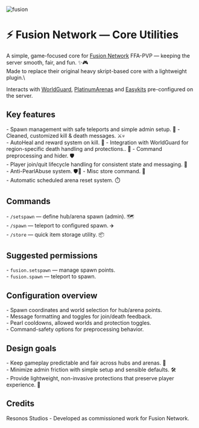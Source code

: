 ![fusion](https://cdn.minecraft-server-list.com/screenshots/508768_9d5506da6a.png)
# ⚡ Fusion Network — Core Utilities

A simple, game-focused core for [Fusion Network](https://fusion-network.xyz/) FFA-PVP — keeping the server smooth, fair, and fun. ✨🎮\
Made to replace their original heavy skript-based core with a lightweight plugin.\

Interacts with [WorldGuard](https://github.com/EngineHub/WorldGuard), [PlatinumArenas](https://www.spigotmc.org/resources/platinumarenas.121422/) and [Easykits](https://github.com/AndreasHGK/EasyKits) pre-configured on the server.

## Key features
\- Spawn management with safe teleports and simple admin setup. 🏁
\- Cleaned, customized kill & death messages. ⚔️💀  
\- AutoHeal and reward system on kill. 🔄
\- Integration with WorldGuard for region-specific death handling and protections.. 🎲
\- Command preprocessing and hider. 🛡️  
\- Player join/quit lifecycle handling for consistent state and messaging. 👋  
\- Anti-PearlAbuse system. 🛡️🎯
\- Misc store command. 🎒  
\- Automatic scheduled arena reset system. ⏱️

## Commands
\- `/setspawn` — define hub/arena spawn (admin). 🗺️  
\- `/spawn` — teleport to configured spawn. ✈️  
\- `/store` — quick item storage utility. 📦

## Suggested permissions
\- `fusion.setspawn` — manage spawn points.  
\- `fusion.spawn` — teleport to spawn.


## Configuration overview
\- Spawn coordinates and world selection for hub/arena points.  
\- Message formatting and toggles for join/death feedback.  
\- Pearl cooldowns, allowed worlds and protection toggles.  
\- Command-safety options for preprocessing behavior.

## Design goals
\- Keep gameplay predictable and fair across hubs and arenas. 🎯  
\- Minimize admin friction with simple setup and sensible defaults. 🛠️  
\- Provide lightweight, non-invasive protections that preserve player experience. 🌱

## Credits
Resonos Studios - Developed as commissioned work for Fusion Network.